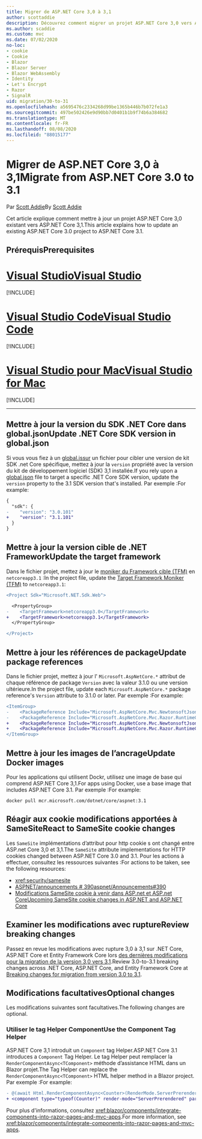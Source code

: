 ```yaml
---
title: Migrer de ASP.NET Core 3,0 à 3,1
author: scottaddie
description: Découvrez comment migrer un projet ASP.NET Core 3,0 vers ASP.NET Core 3,1.
ms.author: scaddie
ms.custom: mvc
ms.date: 07/02/2020
no-loc:
- cookie
- Cookie
- Blazor
- Blazor Server
- Blazor WebAssembly
- Identity
- Let's Encrypt
- Razor
- SignalR
uid: migration/30-to-31
ms.openlocfilehash: a5695476c2334268d99be1365b446b7b072fe1a3
ms.sourcegitcommit: 497be502426e9d90bb7d0401b1b9f74b6a384682
ms.translationtype: MT
ms.contentlocale: fr-FR
ms.lasthandoff: 08/08/2020
ms.locfileid: "88015177"
---
```

# <a name="migrate-from-aspnet-core-30-to-31"></a><span data-ttu-id="d7229-103">Migrer de ASP.NET Core 3,0 à 3,1</span><span class="sxs-lookup"><span data-stu-id="d7229-103">Migrate from ASP.NET Core 3.0 to 3.1</span></span>

<span data-ttu-id="d7229-104">Par [Scott Addie](https://github.com/scottaddie)</span><span class="sxs-lookup"><span data-stu-id="d7229-104">By [Scott Addie](https://github.com/scottaddie)</span></span>

<span data-ttu-id="d7229-105">Cet article explique comment mettre à jour un projet ASP.NET Core 3,0 existant vers ASP.NET Core 3,1.</span><span class="sxs-lookup"><span data-stu-id="d7229-105">This article explains how to update an existing ASP.NET Core 3.0 project to ASP.NET Core 3.1.</span></span>

## <a name="prerequisites"></a><span data-ttu-id="d7229-106">Prérequis</span><span class="sxs-lookup"><span data-stu-id="d7229-106">Prerequisites</span></span>

# <a name="visual-studio"></a>[<span data-ttu-id="d7229-107">Visual Studio</span><span class="sxs-lookup"><span data-stu-id="d7229-107">Visual Studio</span></span>](#tab/visual-studio)

[!INCLUDE[](~/includes/net-core-prereqs-vs-3.1.md)]

# <a name="visual-studio-code"></a>[<span data-ttu-id="d7229-108">Visual Studio Code</span><span class="sxs-lookup"><span data-stu-id="d7229-108">Visual Studio Code</span></span>](#tab/visual-studio-code)

[!INCLUDE[](~/includes/net-core-prereqs-vsc-3.1.md)]

# <a name="visual-studio-for-mac"></a>[<span data-ttu-id="d7229-109">Visual Studio pour Mac</span><span class="sxs-lookup"><span data-stu-id="d7229-109">Visual Studio for Mac</span></span>](#tab/visual-studio-mac)

[!INCLUDE[](~/includes/net-core-prereqs-mac-3.1.md)]

---

## <a name="update-net-core-sdk-version-in-globaljson"></a><span data-ttu-id="d7229-110">Mettre à jour la version du SDK .NET Core dans global.json</span><span class="sxs-lookup"><span data-stu-id="d7229-110">Update .NET Core SDK version in global.json</span></span>

<span data-ttu-id="d7229-111">Si vous vous fiez à un [global.jssur](/dotnet/core/tools/global-json) un fichier pour cibler une version de kit SDK .net Core spécifique, mettez à jour la `version` propriété avec la version du kit de développement logiciel (SDK) 3,1 installée.</span><span class="sxs-lookup"><span data-stu-id="d7229-111">If you rely upon a [global.json](/dotnet/core/tools/global-json) file to target a specific .NET Core SDK version, update the `version` property to the 3.1 SDK version that's installed.</span></span> <span data-ttu-id="d7229-112">Par exemple :</span><span class="sxs-lookup"><span data-stu-id="d7229-112">For example:</span></span>

```diff
{
  "sdk": {
-    "version": "3.0.101"
+    "version": "3.1.101"
  }
}
```

## <a name="update-the-target-framework"></a><span data-ttu-id="d7229-113">Mettre à jour la version cible de .NET Framework</span><span class="sxs-lookup"><span data-stu-id="d7229-113">Update the target framework</span></span>

<span data-ttu-id="d7229-114">Dans le fichier projet, mettez à jour le [moniker du Framework cible (TFM)](/dotnet/standard/frameworks) en `netcoreapp3.1` :</span><span class="sxs-lookup"><span data-stu-id="d7229-114">In the project file, update the [Target Framework Moniker (TFM)](/dotnet/standard/frameworks) to `netcoreapp3.1`:</span></span>

```diff
<Project Sdk="Microsoft.NET.Sdk.Web">

  <PropertyGroup>
-    <TargetFramework>netcoreapp3.0</TargetFramework>
+    <TargetFramework>netcoreapp3.1</TargetFramework>
  </PropertyGroup>

</Project>
```

## <a name="update-package-references"></a><span data-ttu-id="d7229-115">Mettre à jour les références de package</span><span class="sxs-lookup"><span data-stu-id="d7229-115">Update package references</span></span>

<span data-ttu-id="d7229-116">Dans le fichier projet, mettez à jour l' `Microsoft.AspNetCore.*` attribut de chaque référence de package `Version` avec la valeur 3.1.0 ou une version ultérieure.</span><span class="sxs-lookup"><span data-stu-id="d7229-116">In the project file, update each `Microsoft.AspNetCore.*` package reference's `Version` attribute to 3.1.0 or later.</span></span> <span data-ttu-id="d7229-117">Par exemple :</span><span class="sxs-lookup"><span data-stu-id="d7229-117">For example:</span></span>

```diff
<ItemGroup>
-    <PackageReference Include="Microsoft.AspNetCore.Mvc.NewtonsoftJson" Version="3.0.0" />
-    <PackageReference Include="Microsoft.AspNetCore.Mvc.Razor.RuntimeCompilation" Version="3.0.0" Condition="'$(Configuration)' == 'Debug'" />
+    <PackageReference Include="Microsoft.AspNetCore.Mvc.NewtonsoftJson" Version="3.1.1" />
+    <PackageReference Include="Microsoft.AspNetCore.Mvc.Razor.RuntimeCompilation" Version="3.1.1" Condition="'$(Configuration)' == 'Debug'" />
</ItemGroup>
```

## <a name="update-docker-images"></a><span data-ttu-id="d7229-118">Mettre à jour les images de l’ancrage</span><span class="sxs-lookup"><span data-stu-id="d7229-118">Update Docker images</span></span>

<span data-ttu-id="d7229-119">Pour les applications qui utilisent Dockr, utilisez une image de base qui comprend ASP.NET Core 3,1.</span><span class="sxs-lookup"><span data-stu-id="d7229-119">For apps using Docker, use a base image that includes ASP.NET Core 3.1.</span></span> <span data-ttu-id="d7229-120">Par exemple :</span><span class="sxs-lookup"><span data-stu-id="d7229-120">For example:</span></span>

```console
docker pull mcr.microsoft.com/dotnet/core/aspnet:3.1
```

## <a name="react-to-samesite-no-loccookie-changes"></a><span data-ttu-id="d7229-121">Réagir aux cookie modifications apportées à SameSite</span><span class="sxs-lookup"><span data-stu-id="d7229-121">React to SameSite cookie changes</span></span>

<span data-ttu-id="d7229-122">Les `SameSite` implémentations d’attribut pour http cookie s ont changé entre ASP.net Core 3,0 et 3,1.</span><span class="sxs-lookup"><span data-stu-id="d7229-122">The `SameSite` attribute implementations for HTTP cookies changed between ASP.NET Core 3.0 and 3.1.</span></span> <span data-ttu-id="d7229-123">Pour les actions à effectuer, consultez les ressources suivantes :</span><span class="sxs-lookup"><span data-stu-id="d7229-123">For actions to be taken, see the following resources:</span></span>

* <xref:security/samesite>
* [<span data-ttu-id="d7229-124">ASPNET/announcements # 390</span><span class="sxs-lookup"><span data-stu-id="d7229-124">aspnet/Announcements#390</span></span>](https://github.com/aspnet/Announcements/issues/390)
* <span data-ttu-id="d7229-125">[Modifications SameSite cookie à venir dans ASP.net et ASP.net Core](https://devblogs.microsoft.com/aspnet/upcoming-samesite-cookie-changes-in-asp-net-and-asp-net-core/)</span><span class="sxs-lookup"><span data-stu-id="d7229-125">[Upcoming SameSite cookie changes in ASP.NET and ASP.NET Core](https://devblogs.microsoft.com/aspnet/upcoming-samesite-cookie-changes-in-asp-net-and-asp-net-core/)</span></span>

## <a name="review-breaking-changes"></a><span data-ttu-id="d7229-126">Examiner les modifications avec rupture</span><span class="sxs-lookup"><span data-stu-id="d7229-126">Review breaking changes</span></span>

<span data-ttu-id="d7229-127">Passez en revue les modifications avec rupture 3,0 à 3,1 sur .NET Core, ASP.NET Core et Entity Framework Core lors [des dernières modifications pour la migration de la version 3,0 vers 3,1](/dotnet/core/compatibility/3.0-3.1).</span><span class="sxs-lookup"><span data-stu-id="d7229-127">Review 3.0-to-3.1 breaking changes across .NET Core, ASP.NET Core, and Entity Framework Core at [Breaking changes for migration from version 3.0 to 3.1](/dotnet/core/compatibility/3.0-3.1).</span></span>

## <a name="optional-changes"></a><span data-ttu-id="d7229-128">Modifications facultatives</span><span class="sxs-lookup"><span data-stu-id="d7229-128">Optional changes</span></span>

<span data-ttu-id="d7229-129">Les modifications suivantes sont facultatives.</span><span class="sxs-lookup"><span data-stu-id="d7229-129">The following changes are optional.</span></span>

### <a name="use-the-component-tag-helper"></a><span data-ttu-id="d7229-130">Utiliser le tag Helper Component</span><span class="sxs-lookup"><span data-stu-id="d7229-130">Use the Component Tag Helper</span></span>

<span data-ttu-id="d7229-131">ASP.NET Core 3,1 introduit un `Component` tag Helper.</span><span class="sxs-lookup"><span data-stu-id="d7229-131">ASP.NET Core 3.1 introduces a `Component` Tag Helper.</span></span> <span data-ttu-id="d7229-132">Le tag Helper peut remplacer la `RenderComponentAsync<TComponent>` méthode d’assistance HTML dans un Blazor projet.</span><span class="sxs-lookup"><span data-stu-id="d7229-132">The Tag Helper can replace the `RenderComponentAsync<TComponent>` HTML helper method in a Blazor project.</span></span> <span data-ttu-id="d7229-133">Par exemple :</span><span class="sxs-lookup"><span data-stu-id="d7229-133">For example:</span></span>

```diff
- @(await Html.RenderComponentAsync<Counter>(RenderMode.ServerPrerendered, new { IncrementAmount = 10 }))
+ <component type="typeof(Counter)" render-mode="ServerPrerendered" param-IncrementAmount="10" />
```

<span data-ttu-id="d7229-134">Pour plus d'informations, consultez <xref:blazor/components/integrate-components-into-razor-pages-and-mvc-apps>.</span><span class="sxs-lookup"><span data-stu-id="d7229-134">For more information, see <xref:blazor/components/integrate-components-into-razor-pages-and-mvc-apps>.</span></span>
